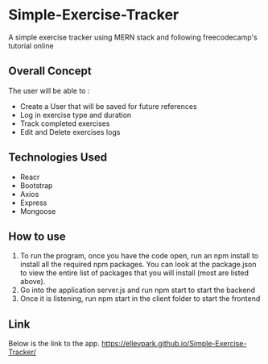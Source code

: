 # Simple-Exercise-Tracker
A simple exercise tracker using MERN stack and following freecodecamp's tutorial online

## Overall Concept

The user will be able to :

<ul> 
<li>Create a User that will be saved for future references </li>
<li>Log in exercise type and duration</li>
<li>Track completed exercises </li>
<li>Edit and Delete exercises logs</li>

</ul>

## Technologies Used

<ul>
<li>Reacr</li>
<li>Bootstrap</li>
<li>Axios </li>
<li>Express</li>
<li>Mongoose</li>
</ul>
</li>

## How to use

<ol>
<li>To run the program, once you have the code open, run an npm install to install all the required npm packages.  You can look at the package.json to view the entire list of packages that you will install (most are listed above).</li>
<li>Go into the application server.js and run npm start to start the backend</li>
<li>Once it is listening, run npm start in the client folder to start the frontend</li>
</ol>

## Link

Below is the link to the app.
https://ellevpark.github.io/Simple-Exercise-Tracker/
